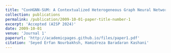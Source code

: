 ```yaml
---
title: "ConHGNN-SUM: A Contextualized Heterogeneous Graph Neural Network for Extractive Text Summarization"
collection: publications
permalink: /publication/2009-10-01-paper-title-number-1
excerpt: 'Accepted (AISP 2024)'
date: 2009-10-01
venue: 'Journal 1'
paperurl: 'http://academicpages.github.io/files/paper1.pdf'
citation: 'Seyed Erfan Nourbakhsh, Hamidreza Baradaran Kashani'
---
```

<!-- This paper is about the number 1. The number 2 is left for future work. -->

<!-- [Download paper here](http://academicpages.github.io/files/paper1.pdf) -->

<!-- Recommended citation: Your Name, You. (2009). "Paper Title Number 1." <i>Journal 1</i>. 1(1). -->